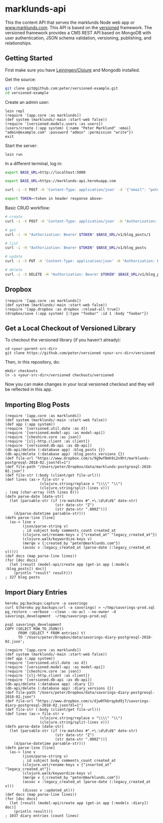 # marklunds-api

This the content API that serves the marklunds Node web app or www.marklunds.com.
This API is based on the [versioned](https://github.com/peter/versioned)
framework. The versioned framework provides a CMS REST API based on MongoDB with user authentication, JSON schema validation, versioning, publishing, and relationships.

## Getting Started

First make sure you have [Leiningen/Clojure](http://leiningen.org) and Mongodb installed.

Get the source:

```bash
git clone git@github.com:peter/versioned-example.git
cd versioned-example
```

Create an admin user:

```
lein repl
(require '[app.core :as marklunds])
(def system (marklunds/-main :start-web false))
(require '[versioned.models.users :as users])
(users/create (:app system) {:name "Peter Marklund" :email "admin@example.com" :password "admin" :permission "write"})
exit
```

Start the server:

```
lein run
```

In a different terminal, log in:

```bash
export BASE_URL=http://localhost:5000

export BASE_URL=https://marklunds-api.herokuapp.com

curl -i -X POST -H 'Content-Type: application/json' -d '{"email": "peter@marklunds.com", "password": ""}' $BASE_URL/v1/login

export TOKEN=<token in header response above>
```

Basic CRUD workflow:

```bash
# create
curl -i -X POST -H 'Content-Type: application/json' -H "Authorization: Bearer $TOKEN" -d '{"data": {"attributes": {"title": "hello world"}}}' $BASE_URL/v1/blog_posts

# get
curl -i -H "Authorization: Bearer $TOKEN" $BASE_URL/v1/blog_posts/1

# list
curl -i -H "Authorization: Bearer $TOKEN" $BASE_URL/v1/blog_posts

# update
curl -i -X PUT -H 'Content-Type: application/json' -H "Authorization: Bearer $TOKEN" -d '{"data": {"attributes": {"title": "hello world EDIT"}}}' $BASE_URL/v1/blog_posts/1

# delete
curl -i -X DELETE -H "Authorization: Bearer $TOKEN" $BASE_URL/v1/blog_posts/1
```

## Dropbox

```
(require '[app.core :as marklunds])
(def system (marklunds/-main :start-web false))
(require '[app.dropbox :as dropbox :reload-all true])
(dropbox/save (:app system) {:type "foobar" :id 1 :body "foobar"})
```

## Get a Local Checkout of Versioned Library

To checkout the versioned library (if you haven't already):

```
cd <your-parent-src-dir>
git clone https://github.com/peter/versioned <your-src-dir>/versioned
```

Then, in this repository, do:

```
mkdir checkouts
ln -s <your-src-dir>/versioned checkouts/versioned
```

Now you can make changes in your local versioned checkout and they will be reflected in this app.

## Importing Blog Posts

```
(require '[app.core :as marklunds])
(def system (marklunds/-main :start-web false))
(def app (:app system))
(require '[versioned.util.date :as d])
(require '[versioned.model-api :as model-api])
(require '[cheshire.core :as json])
(require '[clj-http.client :as client])
(require '[versioned.db-api :as db-api])
(db-api/delete (:database app) :blog_posts {})
(db-api/delete (:database app) :blog_posts_versions {})
(def file-url "https://www.dropbox.com/s/9g9wf8mh9i2n9ht/marklunds-postgresql-2018-02.json?dl=1")
(def file-path "/Users/peter/Dropbox/data/marklunds-postgresql-2018-02.json")
(def file-str (:body (client/get file-url)))
(def lines (as-> file-str v
                (clojure.string/replace v "\\\\" "\\")
                (clojure.string/split-lines v)))
; (seq (char-array (nth lines 0)))
(defn parse-date [date-str]
  (let [parsable-str (if (re-matches #".+\.\d\d\d$" date-str)
                       (str date-str "Z")
                       (str date-str ".000Z"))]
    (d/parse-datetime parsable-str)))
(defn parse-line [line]
  (as-> line v
        (json/parse-string v)
        ; id subject body comments_count created_at
        (clojure.set/rename-keys v {"created_at" "legacy_created_at"})
        (clojure.walk/keywordize-keys v)
        (merge v {:created_by "peter@marklunds.com"})
        (assoc v :legacy_created_at (parse-date (:legacy_created_at v)))))
(def docs (map parse-line lines))
(for [doc docs]
  (let [result (model-api/create app (get-in app [:models :blog_posts]) doc)]
    (println "result" result)))
; 327 blog posts
```

## Import Diary Entries

```
heroku pg:backups:capture -a savorings
curl $(heroku pg:backups:url -a savorings) > ~/tmp/savorings-prod.sql
pg_restore --verbose --clean --no-acl --no-owner -d savorings_development  ~/tmp/savorings-prod.sql

psql savorings_development
COPY (SELECT ROW_TO_JSON(t)
      FROM (SELECT * FROM entries) t)
      TO '/Users/peter/Dropbox/data/savorings-diary-postgresql-2018-02.json';
```

```
(require '[app.core :as marklunds])
(def system (marklunds/-main :start-web false))
(def app (:app system))
(require '[versioned.util.date :as d])
(require '[versioned.model-api :as model-api])
(require '[cheshire.core :as json])
(require '[clj-http.client :as client])
(require '[versioned.db-api :as db-api])
(db-api/delete (:database app) :diary {})
(db-api/delete (:database app) :diary_versions {})
(def file-path "/Users/peter/Dropbox/data/savorings-diary-postgresql-2018-02.json")
(def file-url "https://www.dropbox.com/s/djw0fkbrqybd9j7/savorings-diary-postgresql-2018-02.json?dl=1")
(def file-str (:body (client/get file-url)))
(def lines (as-> file-str v
                (clojure.string/replace v "\\\\" "\\")
                (clojure.string/split-lines v)))
(defn parse-date [date-str]
  (let [parsable-str (if (re-matches #".+\.\d\d\d$" date-str)
                       (str date-str "Z")
                       (str date-str ".000Z"))]
    (d/parse-datetime parsable-str)))
(defn parse-line [line]
  (as-> line v
        (json/parse-string v)
        ; id subject body comments_count created_at
        (clojure.set/rename-keys v {"inserted_at" "legacy_created_at"})
        (clojure.walk/keywordize-keys v)
        (merge v {:created_by "peter@marklunds.com"})
        (assoc v :legacy_created_at (parse-date (:legacy_created_at v)))
        (dissoc v :updated_at)))
(def docs (map parse-line lines))
(for [doc docs]
  (let [result (model-api/create app (get-in app [:models :diary]) doc)]
    (println result)))
; 1037 diary entries (count lines)
```
